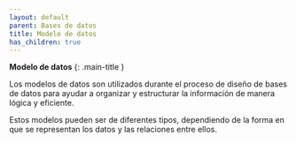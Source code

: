 ```yaml
---
layout: default
parent: Bases de datos
title: Modelo de datos
has_children: true
---
```


**Modelo de datos**
{: .main-title }

Los modelos de datos son utilizados durante el proceso de diseño de bases de datos para ayudar a organizar y estructurar la información de manera lógica y eficiente.

Estos modelos pueden ser de diferentes tipos, dependiendo de la forma en que se representan los datos y las relaciones entre ellos.
